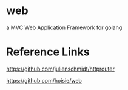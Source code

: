 # web
a MVC Web Application Framework for golang

# Reference Links

https://github.com/julienschmidt/httprouter

https://github.com/hoisie/web